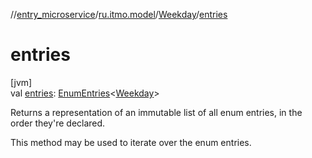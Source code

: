 //[entry_microservice](../../../index.md)/[ru.itmo.model](../index.md)/[Weekday](index.md)/[entries](entries.md)

# entries

[jvm]\
val [entries](entries.md): [EnumEntries](https://kotlinlang.org/api/core/kotlin-stdlib/kotlin.enums/-enum-entries/index.html)&lt;[Weekday](index.md)&gt;

Returns a representation of an immutable list of all enum entries, in the order they're declared.

This method may be used to iterate over the enum entries.